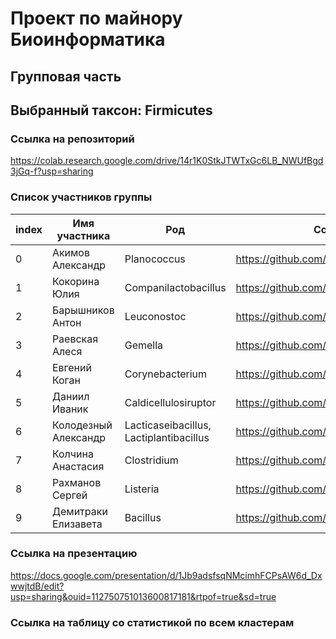 # Проект по майнору Биоинформатика
## Групповая часть
## Выбранный таксон: Firmicutes

### Ссылка на репозиторий

https://colab.research.google.com/drive/14r1K0StkJTWTxGc6LB_NWUfBgd3jGq-f?usp=sharing

### Список участников группы

|index|Имя участника|Род|Ссылка на репозиторий|
|---|---|---|---|
|0|Акимов Александр|Planococcus|https://github.com/brokensm1le/hse22_project_Firmicutes|
|1|Кокорина Юлия|Companilactobacillus|https://github.com/jakokorina/hse22_project_Firmicutes|
|2|Барышников Антон|Leuconostoc|https://github.com/abarankab/hse22_bioinf_project|
|3|Раевская Алеся|Gemella|https://github.com/Esya-rae/hse22_project|
|4|Евгений Коган|Corynebacterium|https://github.com/mondique/hse22_project|
|5|Даниил Иваник|Caldicellulosiruptor|https://github.com/divanik/hse22_project|
|6|Колодезный Александр|Lacticaseibacillus, Lactiplantibacillus|https://github.com/AlexKolodezny/hse22_project|
|7|Колчина Анастасия|Clostridium|https://github.com/netwasted/hse22_project_Firmicutes|
|8|Рахманов Сергей|Listeria|https://github.com/shoraii/hse22_project|
|9|Демитраки Елизавета|Bacillus|https://github.com/x3042/hse22_project_bioinf|

### Ссылка на презентацию

https://docs.google.com/presentation/d/1Jb9adsfsqNMcimhFCPsAW6d_DxwwjtdB/edit?usp=sharing&ouid=112750751013600817181&rtpof=true&sd=true

### Ссылка на таблицу со статистикой по всем кластерам
